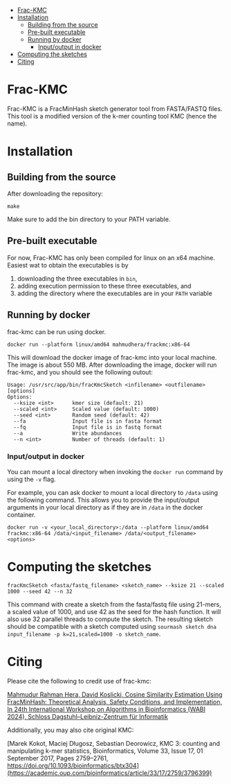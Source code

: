 - [Frac-KMC](#frac-kmc)
- [Installation](#installation)
  - [Building from the source](#building-from-the-source)
  - [Pre-built executable](#pre-built-executable)
  - [Running by docker](#running-by-docker)
    - [Input/output in docker](#inputoutput-in-docker)
- [Computing the sketches](#computing-the-sketches)
- [Citing](#citing)


Frac-KMC
=
Frac-KMC is a FracMinHash sketch generator tool from FASTA/FASTQ files. This tool is a modified version of the k-mer counting tool KMC (hence the name). 

Installation
=

## Building from the source
After downloading the repository:
```
make
```
Make sure to add the bin directory to your PATH variable.

## Pre-built executable
For now, Frac-KMC has only been compiled for linux on an x64 machine. Easiest wat to obtain the executables is by
1. downloading the three executables in `bin`,
1. adding execution permission to these three executables, and
1. adding the directory where the executables are in your `PATH` variable

## Running by docker
frac-kmc can be run using docker.
```
docker run --platform linux/amd64 mahmudhera/frackmc:x86-64
```

This will download the docker image of frac-kmc into your local machine. The image is about 550 MB. After downloading the image, docker will run frac-kmc, and you should see the following outout:

```
Usage: /usr/src/app/bin/fracKmcSketch <infilename> <outfilename> [options]
Options:
  --ksize <int>      kmer size (default: 21)
  --scaled <int>     Scaled value (default: 1000)
  --seed <int>       Random seed (default: 42)
  --fa               Input file is in fasta format
  --fq               Input file is in fastq format
  --a                Write abundances
  --n <int>          Number of threads (default: 1)
```

### Input/output in docker

You can mount a local directory when invoking the `docker run` command by using the `-v` flag. 

For example, you can ask docker to mount a local directory to `/data` using the following command. This allows you to provide the input/output arguments in your local directory as if they are in `/data` in the docker container.

```
docker run -v <your_local_directory>:/data --platform linux/amd64 frackmc:x86-64 /data/<input_filename> /data/<output_filename> <options>
```

Computing the sketches
=
```
fracKmcSketch <fasta/fastq_filename> <sketch_name> --ksize 21 --scaled 1000 --seed 42 --n 32
```
This command with create a sketch from the fasta/fastq file using 21-mers, a scaled value of 1000, and use 42 as the seed for the hash function. It will also use 32 parallel threads to compute the sketch. The resulting sketch should be compatible with a sketch computed using `sourmash sketch dna input_filename -p k=21,scaled=1000 -o sketch_name`.


Citing
=

Please cite the following to credit use of frac-kmc:

[Mahmudur Rahman Hera, David Koslicki, Cosine Similarity Estimation Using FracMinHash: Theoretical Analysis, Safety Conditions, and Implementation, In 24th International Workshop on Algorithms in Bioinformatics (WABI 2024), Schloss Dagstuhl–Leibniz-Zentrum für Informatik
](https://drops.dagstuhl.de/entities/document/10.4230/LIPIcs.WABI.2024.6)

Additionally, you may also cite original KMC:

[Marek Kokot, Maciej Długosz, Sebastian Deorowicz, KMC 3: counting and manipulating k-mer statistics, Bioinformatics, Volume 33, Issue 17, 01 September 2017, Pages 2759–2761, https://doi.org/10.1093/bioinformatics/btx304](https://academic.oup.com/bioinformatics/article/33/17/2759/3796399)